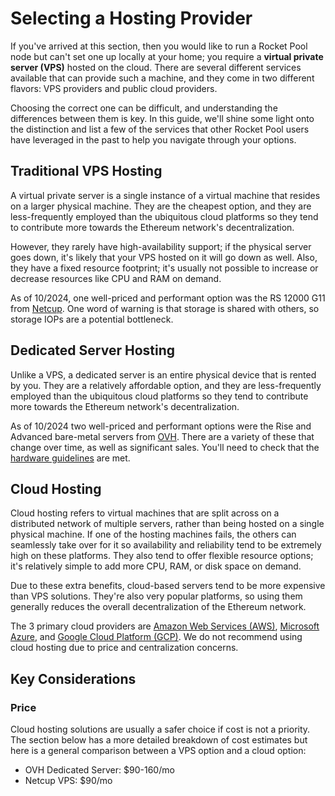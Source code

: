 # Selecting a Hosting Provider

If you've arrived at this section, then you would like to run a Rocket Pool node but can't set one up locally at your home; you require a **virtual private server (VPS)** hosted on the cloud.
There are several different services available that can provide such a machine, and they come in two different flavors: VPS providers and public cloud providers.

Choosing the correct one can be difficult, and understanding the differences between them is key.
In this guide, we'll shine some light onto the distinction and list a few of the services that other Rocket Pool users have leveraged in the past to help you navigate through your options.

## Traditional VPS Hosting

A virtual private server is a single instance of a virtual machine that resides on a larger physical machine.
They are the cheapest option, and they are less-frequently employed than the ubiquitous cloud platforms so they tend to contribute more towards the Ethereum network's decentralization.

However, they rarely have high-availability support; if the physical server goes down, it's likely that your VPS hosted on it will go down as well.
Also, they have a fixed resource footprint; it's usually not possible to increase or decrease resources like CPU and RAM on demand. 

As of 10/2024, one well-priced and performant option was the RS 12000 G11 from [Netcup](https://www.netcup.eu/vserver/vps.php).
One word of warning is that storage is shared with others, so storage IOPs are a potential bottleneck.

## Dedicated Server Hosting

Unlike a VPS, a dedicated server is an entire physical device that is rented by you. They are a relatively affordable option, and they are less-frequently employed than the ubiquitous cloud platforms so they tend to contribute more towards the Ethereum network's decentralization.

As of 10/2024 two well-priced and performant options were the Rise and Advanced bare-metal servers from [OVH](https://us.ovhcloud.com/). There are a variety of these that change over time, as well as significant sales. You'll need to check that the [hardware guidelines](../local/hardware.md) are met.


## Cloud Hosting

Cloud hosting refers to virtual machines that are split across on a distributed network of multiple servers, rather than being hosted on a single physical machine.
If one of the hosting machines fails, the others can seamlessly take over for it so availability and reliability tend to be extremely high on these platforms.
They also tend to offer flexible resource options; it's relatively simple to add more CPU, RAM, or disk space on demand.

Due to these extra benefits, cloud-based servers tend to be more expensive than VPS solutions.
They're also very popular platforms, so using them generally reduces the overall decentralization of the Ethereum network.

The 3 primary cloud providers are [Amazon Web Services (AWS)](https://aws.amazon.com/), [Microsoft Azure](https://azure.microsoft.com/en-us/), and [Google Cloud Platform (GCP)](https://cloud.google.com/).
We do not recommend using cloud hosting due to price and centralization concerns.

## Key Considerations

### Price

Cloud hosting solutions are usually a safer choice if cost is not a priority.
The section below has a more detailed breakdown of cost estimates but here is a general comparison between a VPS option and a cloud option:

- OVH Dedicated Server: $90-160/mo
- Netcup VPS: $90/mo

